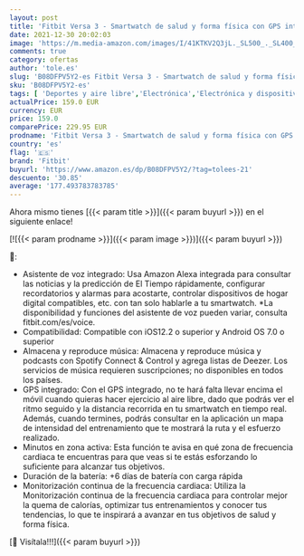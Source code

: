 ```yaml
---
layout: post
title: 'Fitbit Versa 3 - Smartwatch de salud y forma física con GPS integrado  análisis continuo de la frecuencia cardiaca  Alexa integrada y batería de +6 días  Negro'
date: 2021-12-30 20:02:03
image: 'https://m.media-amazon.com/images/I/41KTKV2Q3jL._SL500_._SL400_.jpg'
comments: true
category: ofertas
author: 'tole.es'
slug: 'B08DFPV5Y2-es Fitbit Versa 3 - Smartwatch de salud y forma física con...'
sku: 'B08DFPV5Y2-es'
tags: [ 'Deportes y aire libre','Electrónica','Electrónica y dispositivos para el deporte','Monitores de actividad','Smartwatches','Tecnología para vestir','alexa','fitbit', ]
actualPrice: 159.0 EUR
currency: EUR
price: 159.0
comparePrice: 229.95 EUR
prodname: 'Fitbit Versa 3 - Smartwatch de salud y forma física con GPS integrado  análisis continuo de la frecuencia cardiaca  Alexa integrada y batería de +6 días  Negro'
country: 'es'
flag: '🇪🇸'
brand: 'Fitbit'
buyurl: 'https://www.amazon.es/dp/B08DFPV5Y2/?tag=tolees-21'
descuento: '30.85'
average: '177.493783783785'
---
```


Ahora mismo tienes [{{< param title >}}]({{< param buyurl >}}) en el siguiente enlace!

[![{{< param prodname >}}]({{< param image >}})]({{< param buyurl >}})

🔎:

- Asistente de voz integrado: Usa Amazon Alexa integrada para consultar las noticias y la predicción de El Tiempo rápidamente, configurar recordatorios y alarmas para acostarte, controlar dispositivos de hogar digital compatibles, etc. con tan solo hablarle a tu smartwatch. *La disponibilidad y funciones del asistente de voz pueden variar, consulta fitbit.com/es/voice.
- Compatibilidad: Compatible con iOS12.2 o superior y Android OS 7.0 o superior
- Almacena y reproduce música: Almacena y reproduce música y podcasts con Spotify Connect & Control y agrega listas de Deezer. Los servicios de música requieren suscripciones; no disponibles en todos los países.
- GPS integrado: Con el GPS integrado, no te hará falta llevar encima el móvil cuando quieras hacer ejercicio al aire libre, dado que podrás ver el ritmo seguido y la distancia recorrida en tu smartwatch en tiempo real. Además, cuando termines, podrás consultar en la aplicación un mapa de intensidad del entrenamiento que te mostrará la ruta y el esfuerzo realizado.
- Minutos en zona activa: Esta función te avisa en qué zona de frecuencia cardiaca te encuentras para que veas si te estás esforzando lo suficiente para alcanzar tus objetivos.
- Duración de la batería: +6 días de batería con carga rápida
- Monitorización continua de la frecuencia cardiaca: Utiliza la Monitorización continua de la frecuencia cardiaca para controlar mejor la quema de calorías, optimizar tus entrenamientos y conocer tus tendencias, lo que te inspirará a avanzar en tus objetivos de salud y forma física.

[🛒 Visítala!!!]({{< param buyurl >}})
